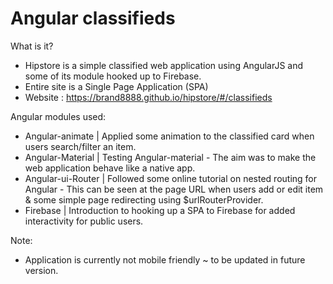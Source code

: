 # Angular classifieds

What is it?
- Hipstore is a simple classified web application using AngularJS and some of its module hooked up to Firebase.
- Entire site is a Single Page Application (SPA)
- Website : https://brand8888.github.io/hipstore/#/classifieds

Angular modules used:
  - Angular-animate | Applied some animation to the classified card when users search/filter an item.
  - Angular-Material | Testing Angular-material - The aim was to make the web application behave like a native app.
  - Angular-ui-Router | Followed some online tutorial on nested routing for Angular - This can be seen at the page URL when users add or edit item & some simple page redirecting using $urlRouterProvider.
  - Firebase | Introduction to hooking up a SPA to Firebase for added interactivity for public users.


Note:
  - Application is currently not mobile friendly ~ to be updated in future version.

